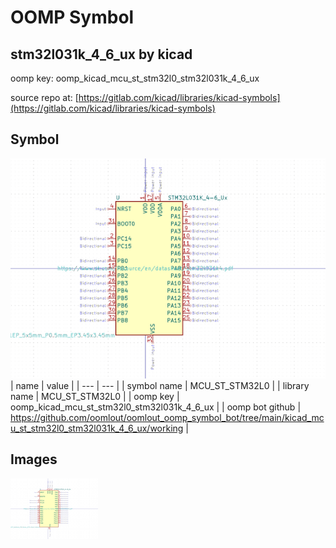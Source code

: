 # OOMP Symbol  
## stm32l031k_4_6_ux  by kicad  
  
oomp key: oomp_kicad_mcu_st_stm32l0_stm32l031k_4_6_ux  
  
source repo at: [https://gitlab.com/kicad/libraries/kicad-symbols](https://gitlab.com/kicad/libraries/kicad-symbols)  
## Symbol  
  
[![working.png](working_600.png)](working.png)  
| name | value | 
| --- | --- | 
| symbol name | MCU_ST_STM32L0 | 
| library name | MCU_ST_STM32L0 | 
| oomp key | oomp_kicad_mcu_st_stm32l0_stm32l031k_4_6_ux | 
| oomp bot github | https://github.com/oomlout/oomlout_oomp_symbol_bot/tree/main/kicad_mcu_st_stm32l0_stm32l031k_4_6_ux/working | 
## Images  
  
[![working.png](working_140.png)](working.png)  
